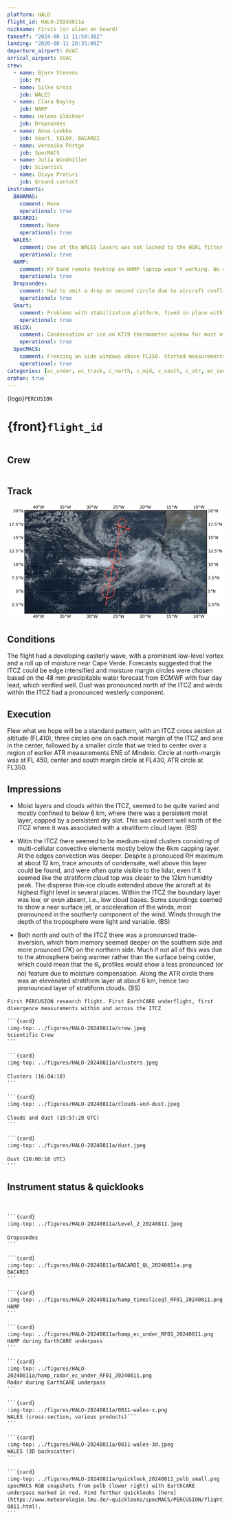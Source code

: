 ```yaml
---
platform: HALO
flight_id: HALO-20240811a
nickname: Firsts (or alien on board)
takeoff: "2024-08-11 11:59:30Z"
landing: "2020-08-11 20:35:00Z"
departure_airport: GVAC
arrical_airport: GVAC
crew:
  - name: Bjorn Stevens
    job: PI
  - name: Silke Gross
    job: WALES
  - name: Clara Bayley
    job: HAMP
  - name: Helene Glöckner
    job: Dropsondes
  - name: Anna Luebke
    job: Smart, VELOX, BACARDI
  - name: Veronika Pörtge
    job: SpecMACS
  - name: Julia Windmiller
    job: Scientist
  - name: Divya Praturi
    job: Ground contact
instruments:
  BAHAMAS:
    comment: None
    operational: true
  BACARDI:
    comment: None
    operational: true
  WALES:
    comment: One of the WALES lasers was not locked to the HSRL filter for about 20 Minutes at the begin of the flight. Since the other laser was locked, there is no loss of data for the Rayleigh-signal. No issues otherwise.
    operational: true
  HAMP:
    comment: KV band remote desktop on HAMP laptop wasn't working. No radiometer calibration.
    operational: true
  Dropsondes:
    comment: Had to omit a drop on second circle due to aircraft conflict, five sondes with no launch.
    operational: true
  Smart:
    comment: Problems with stabilization platform, fixed in place with respect to fuselage before flight
    operational: true
  VELOX:
    comment: Condensation or ice on KT19 thermometer window for most of flight.
    operational: true
  SpecMACS:
    comment: Freezing on side windows above FL350. Started measurements around 12:30 UTC due to temperature problems.
    operational: true
categories: [ec_under, ec_track, c_north, c_mid, c_south, c_atr, ec_south, ec_north]
orphan: true
---
```


{logo}`PERCUSION`

# {front}`flight_id`

```{badges}
```

## Crew

```{crew-list}
```

## Track
![track](../figures/HALO-20240811a/HALO-20240811a-track.jpeg)

## Conditions

The flight had a developing easterly wave, with a prominent low-level vortex and a roll up of moisture near Cape Verde.  Forecasts suggested that the ITCZ could be edge intensified and moisture margin circles were chosen based on the 48 mm precipitable water forecast from ECMWF with four day lead, which verified well.  Dust was pronounced north of the ITCZ and winds within the ITCZ had a pronounced westerly component.

## Execution

Flew what we hope will be a standard pattern, with an ITCZ cross section at altitude (FL410), three circles one on each moist margin of the ITCZ and one in the center, followed by a smaller circle that we tried to center over a region of earlier ATR measurements ENE of Mindelo.   Circle at north-margin was at FL 450, center and south margin circle at FL430, ATR circle at FL350.

## Impressions

- Moist layers and clouds within the ITCZ, seemed to be quite varied and mostly confined to below 6 km, where there was a persistent moist layer, capped by a persistent dry slot.  This was evident well north of the ITCZ where it was associated with a stratiform cloud layer. (BS)

- Witin the ITCZ there seemed to be medium-sized clusters consisting of multi-cellular convective elements mostly below the 6km capping layer.  At the edges convection was deeper.  Despite a pronouced RH maximum at about 12 km, trace amounts of condensate, well above this layer could be found, and were often quite visible to the lidar, even if it seemed like the stratiform cloud top was closer to the 12km humidity peak.  The disperse thin-ice clouds extended above the aircraft at its highest flight level in several places.  Within the ITCZ the boundary layer was low, or even absent, i.e., low cloud bases.  Some soundings seemed to show a near surface jet, or acceleration of the winds, most pronounced in the southerly component of the wind.  Winds through the depth of the troposphere were light and variable. (BS)

- Both north and outh of the ITCZ there was a pronounced trade-inversion, which from memory seemed deeper on the southern side and more prounced (7K) on the northern side.  Much if not all of this was due to the atmosphere being warmer rather than the surface being colder, which could mean that the $\theta_\mathrm{v}$ profiles would show a less pronounced (or no) feature due to moisture compensation. Along the ATR circle there was an elevenated stratiform layer at about 6 km, hence two pronounced layer of stratiform clouds. (BS)

```{note}
First PERCUSION research flight. First EarthCARE underflight, first divergence measurements within and across the ITCZ
```

````{card-carousel} 2
```{card}
:img-top: ../figures/HALO-20240811a/crew.jpeg
Scientific Crew
```

```{card}
:img-top: ../figures/HALO-20240811a/clusters.jpeg

Clusters (16:04:10)
```

```{card}
:img-top: ../figures/HALO-20240811a/clouds-and-dust.jpeg

Clouds and dust (19:57:28 UTC)
```

```{card}
:img-top: ../figures/HALO-20240811a/dust.jpeg

Dust (20:00:18 UTC)
```
````

## Instrument status & quicklooks

```{instrument-table}
```
````{card-carousel} 2

```{card}
:img-top: ../figures/HALO-20240811a/Level_2_20240811.jpeg

Dropsondes
```

```{card}
:img-top: ../figures/HALO-20240811a/BACARDI_QL_20240811a.png
BACARDI
```

```{card}
:img-top: ../figures/HALO-20240811a/hamp_timesliceql_RF01_20240811.png
HAMP 
```

```{card}
:img-top: ../figures/HALO-20240811a/hamp_ec_under_RF01_20240811.png
HAMP during EarthCARE underpass
```

```{card}
:img-top: ../figures/HALO-20240811a/hamp_radar_ec_under_RF01_20240811.png
Radar during EarthCARE underpass
```

```{card}
:img-top: ../figures/HALO-20240811a/0811-wales-x.png
WALES (cross-section, various products)```
```

```{card}
:img-top: ../figures/HALO-20240811a/0811-wales-3d.jpeg
WALES (3D backscatter)
```

```{card}
:img-top: ../figures/HALO-20240811a/quicklook_20240811_polb_small.png
specMACS RGB snapshots from polb (lower right) with EarthCARE underpass marked in red. Find further quicklooks [here](https://www.meteorologie.lmu.de/~quicklooks/specMACS/PERCUSION/flight_HALO-0811.html).
```

````
